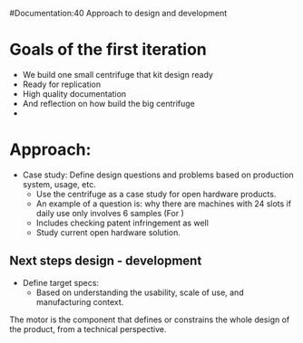#Documentation:40 Approach to design and development

# Goals of the first iteration
- We build one small centrifuge that kit design ready
- Ready for replication
- High quality documentation
- And reflection on how build the big centrifuge
-

# Approach:
- Case study: Define design questions and problems based on production system, usage, etc.
  - Use the centrifuge as a case study for open hardware products.
  - An example of a question is: why there are machines with 24 slots if daily use only involves 6 samples
  (For )
  - Includes checking patent infringement as well
  - Study current open hardware solution.


## Next steps design - development
- Define target specs:
  - Based on understanding the usability, scale of use, and manufacturing context.


The motor is the component that defines or constrains the whole design of the product, from a technical perspective.
